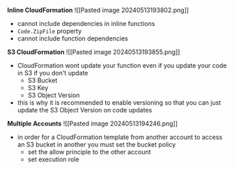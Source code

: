 **Inline CloudFormation**
![[Pasted image 20240513193802.png]]
- cannot include dependencies in inline functions
- `Code.ZipFile` property
- cannot include function dependencies

**S3 CloudFormation**
![[Pasted image 20240513193855.png]]
- CloudFormation wont update your function even if you update your code in S3 if you don't update
	- S3 Bucket
	- S3 Key
	- S3 Object Version
- this is why it is recommended to enable versioning so that you can just update the S3 Object Version on code updates

**Multiple Accounts**
![[Pasted image 20240513194246.png]]
- in order for a CloudFormation template from another account to access an S3 bucket in another you must set the bucket policy
	- set the allow principle to the other account
	- set execution role